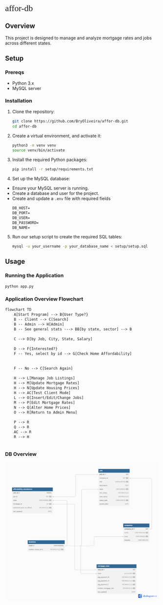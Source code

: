 <span style="font-family: 'Comic Sans MS'; font-size: 2em;">affor-db</span>

## Overview
This project is designed to manage and analyze mortgage rates and jobs across different states.

## Setup

### Prereqs
- Python 3.x
- MySQL server

### Installation

1. Clone the repository:
    ```sh
    git clone https://github.com/BryOliveira/affor-db.git
    cd affor-db
    ```

2. Create a virtual environment, and activate it:
    ```sh
    python3 -m venv venv
    source venv/bin/activate
    ```

3. Install the required Python packages:
    ```sh
    pip install -r setup/requirements.txt
    ```

4. Set up the MySQL database:
- Ensure your MySQL server is running.
- Create a database and user for the project.
- Create and update a `.env` file with required fields
    ```properties
    DB_HOST=
    DB_PORT=
    DB_USER=
    DB_PASSWORD=
    DB_NAME=
    ```

5. Run our setup script to create the required SQL tables:
    ```sh
    mysql -u your_username -p your_database_name < setup/setup.sql
    ```

## Usage

### Running the Application
```sh
python app.py
```

### Application Overview Flowchart

```mermaid
flowchart TD
    A[Start Program] --> B{User Type?}
    B -- Client --> C[Search]
    B -- Admin --> H[Admin]
    B -- See general stats ---> BB[by state, sector] --> B

    C --> D[by Job, City, State, Salary]

    D --> F{Interested?}
    F -- Yes, select by id --> G[Check Home Affordability]
 

    F -- No --> C[Search Again]
    
    H --> L[Manage Job Listings]
    H --> M[Update Mortgage Rates]
    H --> N[Update Housing Prices]
    H --> AC[Test Client Mode]
    L --> O[Insert/Edit/Change Jobs]
    M --> P[Edit Mortgage Rates]
    N --> Q[Alter Home Prices]
    O --> R[Return to Admin Menu]
    
    P --> R
    Q --> R
    AC --> R
    R --> H
    

```

### DB Overview

![db overview](setup/dbdiagram.png)
